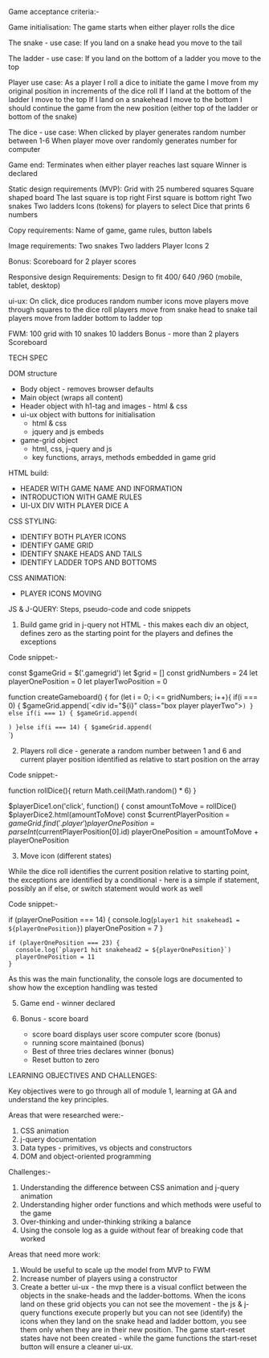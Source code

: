 Game acceptance criteria:-

Game initialisation:
The game starts when either player rolls the dice

The snake - use case:
If you land on a snake head you move to the tail

The ladder - use case:
If you land on the bottom of a ladder you move to the top

Player use case:
As a player I roll a dice to initiate the game
I move from my original position in increments of the dice roll
If I land at the bottom of the ladder I move to the top
If I land on a snakehead I move to the bottom
I should continue the game from the new position (either top of the ladder or bottom of the snake)


The dice - use case:
When clicked by player generates random number between 1-6
When player move over randomly generates number for computer


Game end:
Terminates when either player reaches last square
Winner is declared

Static design requirements (MVP):
Grid with 25 numbered squares
Square shaped board
The last square is top right
First square is bottom right
Two snakes
Two ladders
Icons (tokens) for players to select
Dice that prints 6 numbers

Copy requirements:
Name of game, game rules, button labels

Image requirements:
Two snakes
Two ladders
Player Icons 2

Bonus:
Scoreboard for 2 player scores

Responsive design Requirements:
Design to fit 400/ 640 /960 (mobile, tablet, desktop)


ui-ux:
On click, dice produces random number
icons move
players move through squares to the dice roll
players move from snake head to snake tail
players move from ladder bottom to ladder top

FWM:
100 grid with 10 snakes 10 ladders
Bonus - more than 2 players
Scoreboard

TECH SPEC

DOM structure
- Body object - removes browser defaults
- Main object (wraps all content)
- Header object with h1-tag and images - html & css
- ui-ux object with buttons for initialisation
   - html & css
   - jquery and js embeds
- game-grid object
   - html, css, j-query and js
   - key functions, arrays, methods embedded in game grid


HTML build:

- HEADER WITH GAME NAME AND INFORMATION
- INTRODUCTION WITH GAME RULES
- UI-UX DIV WITH PLAYER DICE A

CSS STYLING:

- IDENTIFY BOTH PLAYER ICONS
- IDENTIFY GAME GRID
- IDENTIFY SNAKE HEADS AND TAILS
- IDENTIFY LADDER TOPS AND BOTTOMS

CSS ANIMATION:

- PLAYER ICONS MOVING

JS & J-QUERY: Steps, pseudo-code and code snippets

1. Build game grid in j-query not HTML - this makes each div an object, defines
zero as the starting point for the players and defines the exceptions

Code snippet:-

  const $gameGrid = $('.gamegrid')
  let $grid = []
  const gridNumbers = 24
  let playerOnePosition = 0
  let playerTwoPosition = 0

  function createGameboard() {
    for (let i = 0; i <= gridNumbers; i++){
      if(i === 0) {
        $gameGrid.append(`<div id="${i}" class="box player playerTwo"></div>`)
      } else if(i === 1) {
        $gameGrid.append(`<div id="${i}" class="box" data-id="1"></div>`)
      }else if(i === 14) {
      $gameGrid.append(`<div id="${i}" class="box snakehead1" data-id="14"></div>`)

2. Players roll dice - generate a random number between 1 and 6 and current player position identified as relative to start position on the array

Code snippet:-

function rollDice(){
    return Math.ceil(Math.random() * 6)
  }

   $playerDice1.on('click', function() {
   const amountToMove = rollDice()
    $playerDice2.html(amountToMove)
    const $currentPlayerPosition = $gameGrid.find('.player')
    playerOnePosition = parseInt($currentPlayerPosition[0].id)
    playerOnePosition = amountToMove + playerOnePosition

3. Move icon (different states)

While the dice roll identifies the current position relative to starting point, the exceptions are identified by a conditional - here is a simple if statement, possibly an if else, or switch statement would work as well

Code snippet:-

if (playerOnePosition === 14) {
      console.log(`player1 hit snakehead1 = ${playerOnePosition}`)
      playerOnePosition = 7
    }

    if (playerOnePosition === 23) {
      console.log(`player1 hit snakehead2 = ${playerOnePosition}`)
      playerOnePosition = 11
    }

As this was the main functionality, the console logs are documented to show how the exception handling was tested

5. Game end - winner declared

6. Bonus - score board
   -  score board displays user score computer score (bonus)
   -  running score maintained (bonus)
   -  Best of three tries declares winner (bonus)
   -  Reset button to zero

LEARNING OBJECTIVES AND CHALLENGES:

Key objectives were to go through all of module 1, learning at GA and understand the key principles.

Areas that were researched were:-

1) CSS animation
2) j-query documentation
3) Data types - primitives, vs objects and constructors
4) DOM and object-oriented programming

Challenges:-

1) Understanding the difference between CSS animation and j-query animation
2) Understanding higher order functions and which methods were useful to the game
3) Over-thinking and under-thinking striking a balance
4) Using the console log as a guide without fear of breaking code that worked

Areas that need more work:

1) Would be useful to scale up the model from MVP to FWM
2) Increase number of players using a constructor
3) Create a better ui-ux - the mvp there is a visual conflict between the objects in the snake-heads and the ladder-bottoms. When the icons land on these grid objects you can not see the movement - the js & j-query functions execute properly but you can not see (identify) the icons when they land on the snake head and ladder bottom, you see them only when they are in their new position. The game start-reset states have not been created - while the game functions the start-reset button will ensure a cleaner ui-ux.
